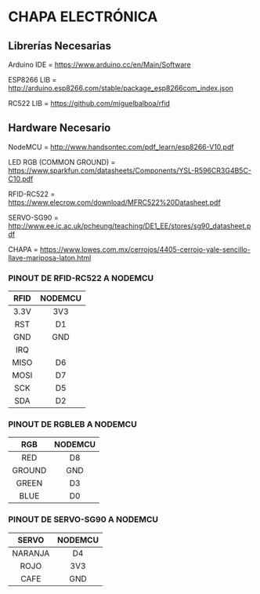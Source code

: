# CHAPA ELECTRÓNICA

## Librerías Necesarias

Arduino IDE = https://www.arduino.cc/en/Main/Software

ESP8266 LIB = http://arduino.esp8266.com/stable/package_esp8266com_index.json

RC522 LIB = https://github.com/miguelbalboa/rfid

## Hardware Necesario

NodeMCU = http://www.handsontec.com/pdf_learn/esp8266-V10.pdf

LED RGB (COMMON GROUND) = https://www.sparkfun.com/datasheets/Components/YSL-R596CR3G4B5C-C10.pdf

RFID-RC522 = https://www.elecrow.com/download/MFRC522%20Datasheet.pdf

SERVO-SG90 = http://www.ee.ic.ac.uk/pcheung/teaching/DE1_EE/stores/sg90_datasheet.pdf

CHAPA = https://www.lowes.com.mx/cerrojos/4405-cerrojo-yale-sencillo-llave-mariposa-laton.html


### PINOUT DE RFID-RC522 A NODEMCU

| RFID | NODEMCU |
|:----:| :-----: |
| 3.3V | 3V3     |
| RST  | D1      |
| GND  | GND     |
| IRQ  |         |
| MISO | D6      |
| MOSI | D7      |
| SCK  | D5      |
| SDA  | D2      |

### PINOUT DE RGBLEB A NODEMCU

| RGB   | NODEMCU |
|:-----:| :-----: |
| RED   | D8      |
| GROUND| GND     |
| GREEN | D3      |
| BLUE  | D0      |

### PINOUT DE SERVO-SG90 A NODEMCU

| SERVO   | NODEMCU |
|:------: | :-----: |
| NARANJA |  D4     |
| ROJO    |  3V3    |
| CAFE    |  GND    |
